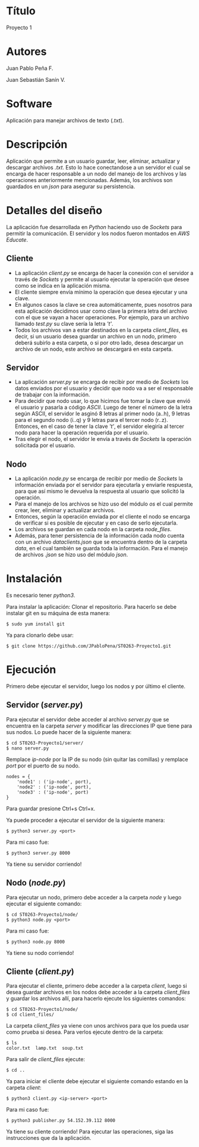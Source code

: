 # Título
Proyecto 1

# Autores
Juan Pablo Peña F.

Juan Sebastián Sanín V.

# Software
Aplicación para manejar archivos de texto (_.txt_).

# Descripción
Aplicación que permite a un usuario guardar, leer, eliminar, actualizar y descargar archivos _.txt_. Esto lo hace conectandose a un servidor el cual se encarga de hacer responsable a un nodo del manejo de los archivos y las operaciones anteriormente mencionadas. Además, los archivos son guardados en un _json_ para asegurar su persistencia.

# Detalles del diseño
La aplicación fue desarrollada en _Python_ haciendo uso de _Sockets_ para permitir la comunicación. El servidor y los nodos fueron montados en _AWS Educate_.

## Cliente
- La aplicación _client.py_ se encarga de hacer la conexión con el servidor a través de _Sockets_ y permite al usuario ejecutar la operación que desee como se indica en la aplicación misma.
- El cliente siempre envía mínimo la operación que desea ejecutar y una clave.
- En algunos casos la clave se crea automáticamente, pues nosotros para esta aplicación decidimos usar como clave la primera letra del archivo con el que se vayan a hacer operaciones. Por ejemplo, para un archivo llamado _test.py_ su clave sería la letra _'t'_.
- Todos los archivos van a estar destinados en la carpeta _client_files_, es decir, si un usuario desea guardar un archivo en un nodo, primero deberá subirlo a esta carpeta, o si por otro lado, desea descargar un archivo de un nodo, este archivo se descargará en esta carpeta.

## Servidor
- La aplicación _server.py_ se encarga de recibir por medio de _Sockets_ los datos enviados por el usuario y decidir que nodo va a ser el responsable de trabajar con la información.
- Para decidir que nodo usar, lo que hicimos fue tomar la clave que envió el usuario y pasarla a código _ASCII_. Luego de tener el número de la letra según ASCII, el servidor le asginó 8 letras al primer nodo (a..h), 9 letras para el segundo nodo (i..q) y 9 letras para el tercer nodo (r..z). Entonces, en el caso de tener la clave _'t'_, el servidor elegiría al tercer nodo para hacer la operación requerida por el usuario.
- Tras elegir el nodo, el servidor le envía a través de _Sockets_ la operación solicitada por el usuario. 

## Nodo
- La aplicación _node.py_ se encarga de recibir por medio de _Sockets_ la información enviada por el servidor para ejecutarla y enviarle respuesta, para que así mismo le devuelva la respuesta al usuario que solicitó la operación.
- Para el manejo de los archivos se hizo uso del módulo _os_ el cual permite crear, leer, eliminar y actualizar archivos.
- Entonces, según la operación enviada por el cliente el nodo se encarga de verificar si es posible de ejecutar y en caso de serlo ejecutarla.
- Los archivos se guardan en cada nodo en la carpeta _node_files_.
- Además, para tener persistencia de la información cada nodo cuenta con un archivo _dataclients.json_ que se encuentra dentro de la carpeta _data_, en el cual también se guarda toda la información. Para el manejo de archivos _.json_ se hizo uso del módulo _json_.

# Instalación
Es necesario tener _python3_.

Para instalar la aplicación:
Clonar el repositorio. Para hacerlo se debe instalar git en su máquina de esta manera:
```
$ sudo yum install git
```
Ya para clonarlo debe usar:
```
$ git clone https://github.com/JPabloPena/ST0263-Proyecto1.git
```

# Ejecución
Primero debe ejecutar el servidor, luego los nodos y por último el cliente.

## Servidor (_server.py_)
Para ejecutar el servidor debe acceder al archivo _server.py_ que se encuentra en la carpeta _server_ y modificar las direcciones IP que tiene para sus nodos. Lo puede hacer de la siguiente manera:
```
$ cd ST0263-Proyecto1/server/
$ nano server.py
```
Remplace _ip-node_ por la IP de su nodo (sin quitar las comillas) y remplace _port_ por el puerto de su nodo.
```
nodes = {
    'node1' : ('ip-node', port),
    'node2' : ('ip-node', port),
    'node3' : ('ip-node', port)
}
```
Para guardar presione Ctrl+s Ctrl+x.

Ya puede proceder a ejecutar el servidor de la siguiente manera:
```
$ python3 server.py <port>
```
Para mi caso fue:
```
$ python3 server.py 8000
```
Ya tiene su servidor corriendo!

## Nodo (_node.py_)
Para ejecutar un nodo, primero debe acceder a la carpeta _node_ y luego ejecutar el siguiente comando:
```
$ cd ST0263-Proyecto1/node/
$ python3 node.py <port>
```
Para mi caso fue:
```
$ python3 node.py 8000
```
Ya tiene su nodo corriendo!

## Cliente (_client.py_)
Para ejecutar el cliente, primero debe acceder a la carpeta _client_, luego si desea guardar archivos en los nodos debe acceder a la carpeta _client_files_ y guardar los archivos allí, para hacerlo ejecute los siguientes comandos:
```
$ cd ST0263-Proyecto1/node/
$ cd client_files/
```
La carpeta _client_files_ ya viene con unos archivos para que los pueda usar como prueba si desea. Para verlos ejecute dentro de la carpeta:
```
$ ls
color.txt  lamp.txt  soup.txt
```
Para salir de _client_files_ ejecute:
```
$ cd ..
```
Ya para iniciar el cliente debe ejecutar el siguiente comando estando en la carpeta _client_:
```
$ python3 client.py <ip-server> <port>
```
Para mi caso fue:
```
$ python3 publisher.py 54.152.39.112 8000
```
Ya tiene su cliente corriendo! Para ejecutar las operaciones, siga las instrucciones que da la aplicación.
